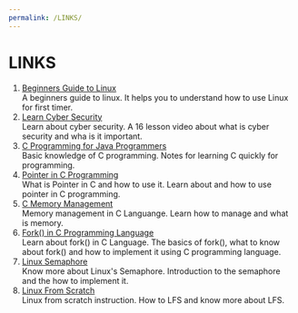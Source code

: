 ```yaml
---
permalink: /LINKS/
---
```

# LINKS
1. [Beginners Guide to Linux](https://www.lifewire.com/beginners-guide-to-linux-4090233)<br>
A beginners guide to linux. It helps you to understand how to use Linux for first timer. <br>
2. [Learn Cyber Security](https://www.simplilearn.com/tutorials/cyber-security-tutorial/what-is-cyber-security?source=sl_frs_nav_playlist_video_clicked)<br>
Learn about cyber security. A 16 lesson video about what is cyber security and wha is it important. <br>
3. [C Programming for Java Programmers](https://www.cs.uic.edu/~jbell/CourseNotes/OperatingSystems/0_CforJavaProgrammers.html)<br>
Basic knowledge of C programming. Notes for learning C quickly for programming. <br>
4. [Pointer in C Programming](https://www.guru99.com/c-pointers.html) <br>
What is Pointer in C and how to use it. Learn about and how to use pointer in C programming. <br>
5. [C Memory Management](https://stackoverflow.com/questions/24891/c-memory-management/24922)<br>
Memory management in C Languange. Learn how to manage and what is memory. <br>
6. [Fork() in C Programming Language](https://www.section.io/engineering-education/fork-in-c-programming-language/)<br>
Learn about fork() in C Language. The basics of fork(), what to know about fork() and how to implement it using C programming language. <br>
7. [Linux Semaphore](https://0xax.gitbooks.io/linux-insides/content/SyncPrim/linux-sync-3.html) <br>
Know more about Linux's Semaphore. Introduction to the semaphore and the how to implement it. <br>
8. [Linux From Scratch](https://www.linuxfromscratch.org/lfs/view/11.0/) <br>
Linux from scratch instruction. How to LFS and know more about LFS. <br>